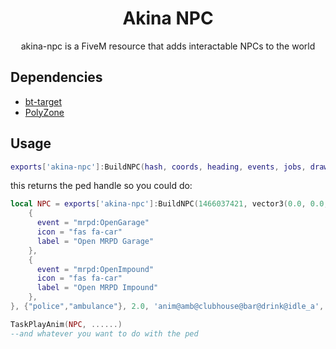 
<h1 align='center'>Akina NPC</h1>
<p align='center'>akina-npc is a FiveM resource that adds interactable NPCs to the world</p>


## Dependencies

* <a href='https://github.com/brentN5/bt-target'> bt-target </a>
* <a href='https://github.com/mkafrin/PolyZone'> PolyZone </a>

## Usage

```lua
exports['akina-npc']:BuildNPC(hash, coords, heading, events, jobs, drawDistance, animDict, anim)

```
this returns the ped handle so you could do:


```lua
local NPC = exports['akina-npc']:BuildNPC(1466037421, vector3(0.0, 0.0, 0.0), 23.2, {
    {
      event = "mrpd:OpenGarage"
      icon = "fas fa-car"
      label = "Open MRPD Garage"
    },
    {
      event = "mrpd:OpenImpound"
      icon = "fas fa-car"
      label = "Open MRPD Impound"
    },
}, {"police","ambulance"}, 2.0, 'anim@amb@clubhouse@bar@drink@idle_a', 'idle_a_bartender')

TaskPlayAnim(NPC, ......)
--and whatever you want to do with the ped

```
